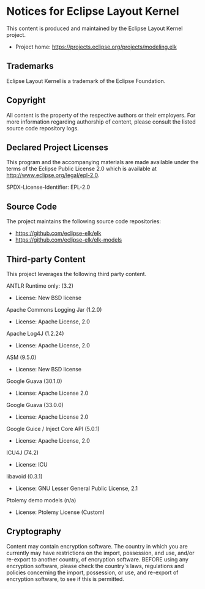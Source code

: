 # Notices for Eclipse Layout Kernel

This content is produced and maintained by the Eclipse Layout Kernel project.

* Project home: https://projects.eclipse.org/projects/modeling.elk

## Trademarks

 Eclipse Layout Kernel is a trademark of the Eclipse Foundation.

## Copyright

All content is the property of the respective authors or their employers. For
more information regarding authorship of content, please consult the listed
source code repository logs.

## Declared Project Licenses

This program and the accompanying materials are made available under the
terms of the Eclipse Public License 2.0 which is available at
http://www.eclipse.org/legal/epl-2.0.

SPDX-License-Identifier: EPL-2.0

## Source Code

The project maintains the following source code repositories:

* https://github.com/eclipse-elk/elk
* https://github.com/eclipse-elk/elk-models

## Third-party Content

This project leverages the following third party content.

ANTLR Runtime only: (3.2)

* License: New BSD license

Apache Commons Logging Jar (1.2.0)

* License: Apache License, 2.0

Apache Log4J (1.2.24)

* License: Apache License, 2.0

ASM (9.5.0)

* License: New BSD license

Google Guava (30.1.0)

* License: Apache License 2.0

Google Guava (33.0.0)

* License: Apache License 2.0

Google Guice / Inject Core API (5.0.1)

* License: Apache License, 2.0

ICU4J (74.2)

* License: ICU

libavoid (0.3.1)

* License:  GNU Lesser General Public License, 2.1

Ptolemy demo models (n/a)

* License: Ptolemy License (Custom)

## Cryptography

Content may contain encryption software. The country in which you are currently
may have restrictions on the import, possession, and use, and/or re-export to
another country, of encryption software. BEFORE using any encryption software,
please check the country's laws, regulations and policies concerning the import,
possession, or use, and re-export of encryption software, to see if this is
permitted.
